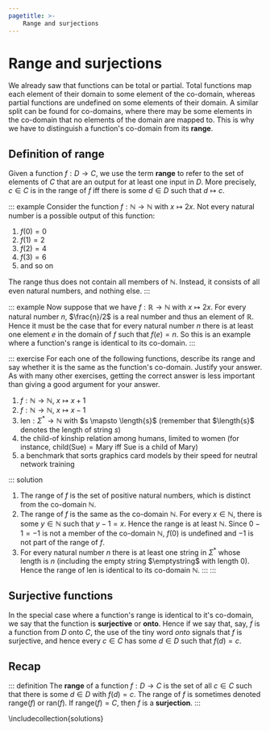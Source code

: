 ```yaml
---
pagetitle: >-
    Range and surjections
---
```


# Range and surjections

We already saw that functions can be total or partial.
Total functions map each element of their domain to some element of the co-domain, whereas partial functions are undefined on some elements of their domain.
A similar split can be found for co-domains, where there may be some elements in the co-domain that no elements of the domain are mapped to.
This is why we have to distinguish a function's co-domain from its **range**.

## Definition of range

Given a function $f: D \rightarrow C$, we use the term **range** to refer to the set of elements of $C$ that are an output for at least one input in $D$.
More precisely, $c \in C$ is in the range of $f$ iff there is some $d \in D$ such that $d \mapsto c$.

::: example
Consider the function $f: \mathbb{N} \rightarrow \mathbb{N}$ with $x \mapsto 2x$.
Not every natural number is a possible output of this function:

1. $f(0) = 0$
1. $f(1) = 2$
1. $f(2) = 4$
1. $f(3) = 6$
1. and so on

The range thus does not contain all members of $\mathbb{N}$.
Instead, it consists of all even natural numbers, and nothing else.
:::

::: example
Now suppose that we have $f: \mathbb{R} \rightarrow \mathbb{N}$ with $x \mapsto 2x$.
For every natural number $n$, $\frac{n}/2$ is a real number and thus an element of $\mathbb{R}$.
Hence it must be the case that for every natural number $n$ there is at least one element $e$ in the domain of $f$ such that $f(e) = n$.
So this is an example where a function's range is identical to its co-domain.
:::

::: exercise
For each one of the following functions, describe its range and say whether it is the same as the function's co-domain.
Justify your answer.
As with many other exercises, getting the correct answer is less important than giving a good argument for your answer.

1. $f: \mathbb{N} \rightarrow \mathbb{N}$, $x \mapsto x + 1$
1. $f: \mathbb{N} \rightarrow \mathbb{N}$, $x \mapsto x - 1$
1. $\mathrm{len}: \Sigma^* \rightarrow \mathbb{N}$ with $s \mapsto \length{s}$ (remember that $\length{s}$ denotes the length of string $s$)
1. the child-of kinship relation among humans, limited to women (for instance, $\mathrm{child}(\mathrm{Sue}) = \mathrm{Mary}$ iff Sue is a child of Mary)
1. a benchmark that sorts graphics card models by their speed for neutral network training

::: solution
1. The range of $f$ is the set of positive natural numbers, which is distinct from the co-domain $\mathbb{N}$.
1. The range of $f$ is the same as the co-domain $\mathbb{N}$.
   For every $x \in \mathbb{N}$, there is some $y \in \mathbb{N}$ such that $y - 1 = x$.
   Hence the range is at least $\mathbb{N}$.
   Since $0 - 1 = -1$ is not a member of the co-domain $\mathbb{N}$, $f(0)$ is undefined and $-1$ is not part of the range of $f$.
1. For every natural number $n$ there is at least one string in $\Sigma^*$ whose length is $n$ (including the empty string $\emptystring$ with length 0).
   Hence the range of $\mathrm{len}$ is identical to its co-domain $\mathbb{N}$.
:::
:::

## Surjective functions

In the special case where a function's range is identical to it's co-domain, we say that the function is **surjective** or **onto**.
Hence if we say that, say, $f$ is a function from $D$ onto $C$, the use of the tiny word *onto* signals that $f$ is surjective, and hence every $c\in C$ has some $d \in D$ such that $f(d) = c$.

## Recap

::: definition
The **range** of a function $f: D \rightarrow C$ is the set of all $c \in C$ such that there is some $d \in D$ with $f(d) = c$.
The range of $f$ is sometimes denoted $\mathrm{range}(f)$ or $\mathrm{ran}(f)$.
If $\mathrm{range}(f) = C$, then $f$ is a **surjection**.
:::

\includecollection{solutions}
